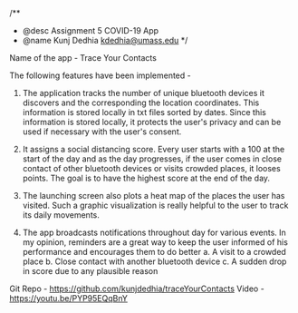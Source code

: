 /** 
  * @desc Assignment 5 COVID-19 App
  * @name Kunj Dedhia kdedhia@umass.edu
*/

Name of the app - Trace Your Contacts

The following features have been implemented - 
1. The application tracks the number of unique bluetooth devices it discovers and the corresponding the location coordinates. This information is stored locally in txt files sorted by dates. Since this information is stored locally, it protects the user's privacy and can be used if necessary with the user's consent.

2. It assigns a social distancing score. Every user starts with a 100 at the start of the day and as the day progresses, if the user comes in close contact of other bluetooth devices or visits crowded places, it looses points. The goal is to have the highest score at the end of the day.

3. The launching screen also plots a heat map of the places the user has visited. Such a graphic visualization is really helpful to the user to track its daily movements.

4. The app broadcasts notifications throughout day for various events. In my opinion, reminders are a great way to keep the user informed of his performance and encourages them to do better
	a. A visit to a crowded place
	b. Close contact with another bluetooth device
	c. A sudden drop in score due to any plausible reason


Git Repo - https://github.com/kunjdedhia/traceYourContacts
Video - https://youtu.be/PYP95EQqBnY